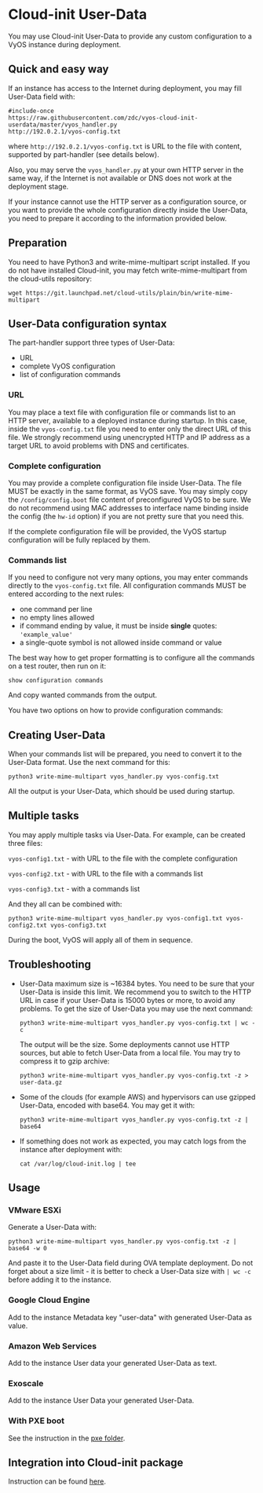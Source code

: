 # Cloud-init User-Data

You may use Cloud-init User-Data to provide any custom configuration to a VyOS instance during deployment.

## Quick and easy way

If an instance has access to the Internet during deployment, you may fill User-Data field with:
```
#include-once
https://raw.githubusercontent.com/zdc/vyos-cloud-init-userdata/master/vyos_handler.py
http://192.0.2.1/vyos-config.txt
```
where `http://192.0.2.1/vyos-config.txt` is URL to the file with content, supported by part-handler (see details below).

Also, you may serve the `vyos_handler.py` at your own HTTP server in the same way, if the Internet is not available or DNS does not work at the deployment stage.

If your instance cannot use the HTTP server as a configuration source, or you want to provide the whole configuration directly inside the User-Data, you need to prepare it according to the information provided below.

## Preparation

You need to have Python3 and write-mime-multipart script installed. If you do not have installed Cloud-init, you may fetch write-mime-multipart from the cloud-utils repository:
```
wget https://git.launchpad.net/cloud-utils/plain/bin/write-mime-multipart
```

## User-Data configuration syntax

The part-handler support three types of User-Data:

 - URL
 - complete VyOS configuration
 - list of configuration commands

### URL
You may place a text file with configuration file or commands list to an HTTP server, available to a deployed instance during startup. In this case, inside the `vyos-config.txt` file you need to enter only the direct URL of this file. We strongly recommend using unencrypted HTTP and IP address as a target URL to avoid problems with DNS and certificates.

### Complete configuration

You may provide a complete configuration file inside User-Data. The file MUST be exactly in the same format, as VyOS save. You may simply copy the `/config/config.boot` file content of preconfigured VyOS to be sure. We do not recommend using MAC addresses to interface name binding inside the config (the `hw-id` option) if you are not pretty sure that you need this.

If the complete configuration file will be provided, the VyOS startup configuration will be fully replaced by them.

### Commands list

If you need to configure not very many options, you may enter commands directly to the `vyos-config.txt` file. All configuration commands MUST be entered according to the next rules:

 - one command per line
 - no empty lines allowed
 - if command ending by value, it must be inside **single** quotes: `'example_value'`
 - a single-quote symbol is not allowed inside command or value

The best way how to get proper formatting is to configure all the commands on a test router, then run on it:
```
show configuration commands
```
And copy wanted commands from the output.

You have two options on how to provide configuration commands:

## Creating User-Data

When your commands list will be prepared, you need to convert it to the User-Data format. Use the next command for this:

```
python3 write-mime-multipart vyos_handler.py vyos-config.txt
```
All the output is your User-Data, which should be used during startup.

## Multiple tasks

You may apply multiple tasks via User-Data. For example, can be created three files:

`vyos-config1.txt` - with URL to the file with the complete configuration

`vyos-config2.txt` - with URL to the file with a commands list

`vyos-config3.txt` - with a commands list

And they all can be combined with:
```
python3 write-mime-multipart vyos_handler.py vyos-config1.txt vyos-config2.txt vyos-config3.txt
```
During the boot, VyOS will apply all of them in sequence.

## Troubleshooting

- User-Data maximum size is ~16384 bytes. You need to be sure that your User-Data is inside this limit. We recommend you to switch to the HTTP URL in case if your User-Data is 15000 bytes or more, to avoid any problems. To get the size of User-Data you may use the next command:
  ```
  python3 write-mime-multipart vyos_handler.py vyos-config.txt | wc -c
  ```
  The output will be the size.
  Some deployments cannot use HTTP sources, but able to fetch User-Data from a local file. You may try to compress it to gzip archive:
  ```
  python3 write-mime-multipart vyos_handler.py vyos-config.txt -z > user-data.gz
  ```
- Some of the clouds (for example AWS) and hypervisors can use gzipped User-Data, encoded with base64. You may get it with:
  ```
  python3 write-mime-multipart vyos_handler.py vyos-config.txt -z | base64
  ```
- If something does not work as expected, you may catch logs from the instance after deployment with:
  ```
  cat /var/log/cloud-init.log | tee
  ```

## Usage

### VMware ESXi

Generate a User-Data with:
```
python3 write-mime-multipart vyos_handler.py vyos-config.txt -z | base64 -w 0
```
And paste it to the User-Data field during OVA template deployment. Do not forget about a size limit - it is better to check a User-Data size with `| wc -c` before adding it to the instance.

### Google Cloud Engine

Add to the instance Metadata key "user-data" with generated User-Data as value.

### Amazon Web Services

Add to the instance User data your generated User-Data as text.

### Exoscale

Add to the instance User Data your generated User-Data.

### With PXE boot

See the instruction in the [pxe folder](pxe/README.md).


## Integration into Cloud-init package

Instruction can be found [here](cloud-init/README.md).